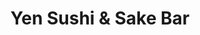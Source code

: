 ---
layout: place
title: "Yen Sushi & Sake Bar"
permalink: /california/los-angeles/yen-sushi-sake-bar.html
stateAbbr: CA
stateName: California
cityName: Los Angeles
seo:
  name: "Yen Sushi & Sake Bar"
  type: Restaurant
  links: http://yen-hillhurst.com/
description: "Yen Sushi & Sake Bar serves delicious sushi in Los Angeles, California. Try fresh Japanese dishes for a great dining experience. "
place_id: ChIJG2cUM6XAwoARsUzj7AARfmM
photos:
  - name: >-
      places/ChIJG2cUM6XAwoARsUzj7AARfmM/photos/AeeoHcL2--V5HWKdkEPiWzeZO9ndOUN9tzfEuyIZHK4dmM03HSEfE5XO7H01xMC3eHHJVNBOp8RGor--5uSH_WYXupcgG96kKBJJCTWHMt_G-8oiKjTexjJ6ECL-tEezn60PainjNA8WDzEpmwgE0yd6XvvS5GPo4yWTOTPHNgGPAvSXwRdXSAV4v2Qynyau9Ne39QttDUjHUuq5ZoIpy6syOIz_c2KdDfzoqEgvsrm_PQp5EPcOqgS2MclZ2fJkrmJAVyhGGob4ct598nayvQ2TaNeHwYm55uV2v2mx1cx2MH1mgA
    widthPx: 1024
    heightPx: 640
    authorAttributions:
      - displayName: Yen Sushi & Sake
        uri: https://maps.google.com/maps/contrib/112721660926245901822
        photoUri: >-
          https://lh3.googleusercontent.com/a-/ALV-UjUxPleNl1O6Sl1iX9BxWCm8wocf-KsUP5xCqmNfM5q889Jvo10=s100-p-k-no-mo
    flagContentUri: >-
      https://www.google.com/local/imagery/report/?cb_client=maps_api_places.places_api&image_key=!1e10!2sAF1QipNkR3HnOGAJWME8I2kretq3uV5wANnOZGba-FYC&hl=en-US
    googleMapsUri: >-
      https://www.google.com/maps/place//data=!3m4!1e2!3m2!1sAF1QipNkR3HnOGAJWME8I2kretq3uV5wANnOZGba-FYC!2e10!4m2!3m1!1s0x80c2c0a53314671b:0x637e1100ece34cb1
  - name: >-
      places/ChIJG2cUM6XAwoARsUzj7AARfmM/photos/AeeoHcInjsFbjlJdgTtIXLkMs-1vR6w6RPRKdPd1KVOqLpWhxiBklxS0XKz1hQcHjGnz4et31-ES7L4gPjPaPMUeq-LcNy3lAK-HrUx5oJI09YrEHL5j8tHanpnFzmW9CYWloVsjo4NfPmEj2X899fKObZeuA6nxKlYgAFrFN5dq9Qvm40rq7nF3jV1WZ8rd30B7bQaEhAlV5x0DeFprZ_yEvyz6jGCB-dUWJdjkOHfOjRKUEguSgjrsUx1KLEUtUfckBQr9m0tlSkck6z0VDo-0VzQ5J5tQE02-exoAbTd_LauqXQ
    widthPx: 1004
    heightPx: 690
    authorAttributions:
      - displayName: Yen Sushi & Sake
        uri: https://maps.google.com/maps/contrib/112721660926245901822
        photoUri: >-
          https://lh3.googleusercontent.com/a-/ALV-UjUxPleNl1O6Sl1iX9BxWCm8wocf-KsUP5xCqmNfM5q889Jvo10=s100-p-k-no-mo
    flagContentUri: >-
      https://www.google.com/local/imagery/report/?cb_client=maps_api_places.places_api&image_key=!1e10!2sAF1QipNYv1iuzOj3Jy6GKM1I3LbwFt1oqkCttlRBjBo_&hl=en-US
    googleMapsUri: >-
      https://www.google.com/maps/place//data=!3m4!1e2!3m2!1sAF1QipNYv1iuzOj3Jy6GKM1I3LbwFt1oqkCttlRBjBo_!2e10!4m2!3m1!1s0x80c2c0a53314671b:0x637e1100ece34cb1
  - name: >-
      places/ChIJG2cUM6XAwoARsUzj7AARfmM/photos/AeeoHcKhwsZR81cZtsI1qgZ6phwsUyqc4uwaavC_wKP3p3R8rUoWLz_io4Z2fBPSoyZ3fS0eEDcZUg9YkNukus4aVat5d2tGwIFnM3oAK9QG1XEGp20Z7PFOLNQeljntZIIh19BjKa-rbuz_ilGn9EozhFoe3RkMfjtPfmixnonvc_tEYYzBkxKYx7xUr7qv9_vYMofTHObd6-KqglSxh4P_v1XXE1dtzVzZjw2MGK6sHDQZfejaO288NbpzFARGebwShBcMRz14usRGfJqXJ293e6MDy1bpeT-si-6rhOAXAN5xqdATJaBdJMhjvIbiRsJU8JmJSYEEHq6gEF5dhtF8hOzGwxT1o1QK-kuZ8MuxDQEAMJYfXyV3FM_AB-4MrsS9rf8b2tQMTS2KTnuJ2beXU_28_-KOKBL_pxdBI7EpaMY1jLch
    widthPx: 3091
    heightPx: 4121
    authorAttributions:
      - displayName: Theresa
        uri: https://maps.google.com/maps/contrib/116392031511436495377
        photoUri: >-
          https://lh3.googleusercontent.com/a-/ALV-UjVdFRMfGV6fB7p0nJA2XkgeCQMIDNHr4SxhNvOI0Yxfo-6jZexl=s100-p-k-no-mo
    flagContentUri: >-
      https://www.google.com/local/imagery/report/?cb_client=maps_api_places.places_api&image_key=!1e10!2sCIHM0ogKEICAgMDw846G4AE&hl=en-US
    googleMapsUri: >-
      https://www.google.com/maps/place//data=!3m4!1e2!3m2!1sCIHM0ogKEICAgMDw846G4AE!2e10!4m2!3m1!1s0x80c2c0a53314671b:0x637e1100ece34cb1
  - name: >-
      places/ChIJG2cUM6XAwoARsUzj7AARfmM/photos/AeeoHcLAj1TT9uA1PSMRQUYp6dtOPqn6wpO5exInvgVt-CP3LlwgMr7AqLcaE7Rfmj3TUh0GyGPsZQl_ZLJTzutuuf-D_Kz_F83GO0K66XHJE-65LX0cRaMxoBPnkUMrK57dEiVahIsuIboNhATPV_xprcNPW2eZu73dcmcTazQtcf1K7nUVVmDMYrLw0qoTkxdnkOCZpUeBFV8tYd5hWxsLRHm7jNZtIkl7rwC10IqDJ0BYkgxNThw6VKTVXBbozFVxSZcJsmFtbket4xYmElQdkaZK9ST0y7rs1Hy9Man1OUkdugUkEX3bYrL7dr4goCJjs0KeCa2tTP5hm6NWTn3vKTQQJh4IKRR7LsiLgvCxRUb2KjEQ5XYc6HOqd58QF3JWpUxEKh-Kt8nKNLTglx2QW42Ikk_s3w_0UupTv2YSZdLS1Q
    widthPx: 998
    heightPx: 1388
    authorAttributions:
      - displayName: Kevin Frei
        uri: https://maps.google.com/maps/contrib/103967164292271990544
        photoUri: >-
          https://lh3.googleusercontent.com/a-/ALV-UjVPff39BPF0k8bI2fBgkwKsycIv3vmEf3X_4xQlokcKn-ofSvI=s100-p-k-no-mo
    flagContentUri: >-
      https://www.google.com/local/imagery/report/?cb_client=maps_api_places.places_api&image_key=!1e10!2sCIHM0ogKEICAgICL-MnPdQ&hl=en-US
    googleMapsUri: >-
      https://www.google.com/maps/place//data=!3m4!1e2!3m2!1sCIHM0ogKEICAgICL-MnPdQ!2e10!4m2!3m1!1s0x80c2c0a53314671b:0x637e1100ece34cb1
  - name: >-
      places/ChIJG2cUM6XAwoARsUzj7AARfmM/photos/AeeoHcLClRzRfzh8od0Nk5XPAuHil13P35imEGrk31jbBPnF5R9YTFtVuC1jjiaR37ot6uBINZ0BmObKsdt9KFQEMHT6JpdwYhyhxKDtrwXcB0eTOZ4bkDviA50plhSw63Sncrc5u8SyUnIoDjzXv6ms8unkLwhn6RqjLrixi2C1DtORMs4e8pTowAod8f0UCk_aBNIPwxMTspVb2LJG7O3o8qi-2bMXLu-r2FozQLjMUQXSMeWR2Xcqa9Qi8JjqqeM44-peh0jiAk5zHa2yhuHbKthnr2mb4HoYP6kz0B05iYZflQ
    widthPx: 600
    heightPx: 1150
    authorAttributions:
      - displayName: Yen Sushi & Sake
        uri: https://maps.google.com/maps/contrib/112721660926245901822
        photoUri: >-
          https://lh3.googleusercontent.com/a-/ALV-UjUxPleNl1O6Sl1iX9BxWCm8wocf-KsUP5xCqmNfM5q889Jvo10=s100-p-k-no-mo
    flagContentUri: >-
      https://www.google.com/local/imagery/report/?cb_client=maps_api_places.places_api&image_key=!1e10!2sAF1QipP_khf-iKaXO3lMZGQYaHZZq1IX6nlANSFrxTky&hl=en-US
    googleMapsUri: >-
      https://www.google.com/maps/place//data=!3m4!1e2!3m2!1sAF1QipP_khf-iKaXO3lMZGQYaHZZq1IX6nlANSFrxTky!2e10!4m2!3m1!1s0x80c2c0a53314671b:0x637e1100ece34cb1
  - name: >-
      places/ChIJG2cUM6XAwoARsUzj7AARfmM/photos/AeeoHcKm23PG3TBCpJhJVbOQCwDGGFFmhg8ySaBq6YvSJ5lJju6Mlz2qn409xaMzvWOBaZfiiq5Ltr8UUYaSShuLWhVs3uMKhSStT0ToeTpjqZnxrHC_9K0vJqCda9DoMjEgCJqJYO-Ua61uSW-l06w6wIX6GZwKYQNIarWnyIGCeI8srN3D3JcNOaDG4MWsCNR-KLuE8i8eY7ItMtML9Ih7wE-vFRwV5DuZxYZxJBB-uD3VnlwK_xj9R3fhaDnyMZNQ8BlulBeU_od29ffqXo2TLZqdLk7h2GMMOKioSJu6vJaTRQ
    widthPx: 1200
    heightPx: 1173
    authorAttributions:
      - displayName: Yen Sushi & Sake
        uri: https://maps.google.com/maps/contrib/112721660926245901822
        photoUri: >-
          https://lh3.googleusercontent.com/a-/ALV-UjUxPleNl1O6Sl1iX9BxWCm8wocf-KsUP5xCqmNfM5q889Jvo10=s100-p-k-no-mo
    flagContentUri: >-
      https://www.google.com/local/imagery/report/?cb_client=maps_api_places.places_api&image_key=!1e10!2sAF1QipPRK5sUnJE76DrOgWviYniFQa9ee78pNLpGxJcA&hl=en-US
    googleMapsUri: >-
      https://www.google.com/maps/place//data=!3m4!1e2!3m2!1sAF1QipPRK5sUnJE76DrOgWviYniFQa9ee78pNLpGxJcA!2e10!4m2!3m1!1s0x80c2c0a53314671b:0x637e1100ece34cb1
  - name: >-
      places/ChIJG2cUM6XAwoARsUzj7AARfmM/photos/AeeoHcJ5Qiz_LayVyNdiJLYy5h7mHUmsxkj5QKTrp3uCbF5s6U1HvjQ0z546q5xFAJLybkhm8EUE5UeHm3RzCCFbCcw72I59PE8i6Dp08mxiomXsbCXRAz-bczOXRnq7xcmeGke1yTK9RwIQP4pkPYKYuudcslH0nZx5oe1n0pn5DqcdeV8F9x6aNMPwcfMjJYvd1RKduSGsiDWBGBvvNQPjd0zLoEyY7Mfu9ztUlcFX8HbyEXCFr-rYrGsZaaai1UqUJ5u6eNR4BEHr3WZVZZd4J8MmMoVEUZBiFdjieCyx30BacHB_6TAnSJFswkRRYqkU_J0ZKaY-iQYKtOvxhkDR5hd7X6-x0M3EEJd8MtQDnD7j2gzSDD4xUrvKx7wIdfpwcBMS8UZzjHPNCtlUbqTMpUgbx88K_CqMhoJouzkdz9e6Er4
    widthPx: 4000
    heightPx: 3000
    authorAttributions:
      - displayName: Michael Harrold
        uri: https://maps.google.com/maps/contrib/115060987987868369400
        photoUri: >-
          https://lh3.googleusercontent.com/a-/ALV-UjUrTOTcU1ITHFRKPcb_BBI0KUHVlXtJ8O0Fy2Rn1DLfpJ2Ds8o=s100-p-k-no-mo
    flagContentUri: >-
      https://www.google.com/local/imagery/report/?cb_client=maps_api_places.places_api&image_key=!1e10!2sCIHM0ogKEICAgID_06CN3QE&hl=en-US
    googleMapsUri: >-
      https://www.google.com/maps/place//data=!3m4!1e2!3m2!1sCIHM0ogKEICAgID_06CN3QE!2e10!4m2!3m1!1s0x80c2c0a53314671b:0x637e1100ece34cb1
  - name: >-
      places/ChIJG2cUM6XAwoARsUzj7AARfmM/photos/AeeoHcKhFYGEwBotGbE8Svr89fivnmGjWE10fHAZI3yrhCPCEoCjj0jTGnsLAya_3Sd-TIdRh81BaxImDhJ9WdLthwhvX-Cr-7312yMSNFnIHSNxoUNix2V0eWJKpqIL_s9Ne_nscrYEExiU0qQrfW5Fv4mAUmt1f5oX8MwDxXZ56iQkEmB8Jk-uvch4q-H8YKbMFhivwR-s5bldcbH9d4wjh0OLteODaigDp3l64nuyF9xXKq8ASjY1GTVWbmduQFhkE7GxyOri81t73g1_tNrgrcy8rkYczr2h2OW-T2fnHcz__daE0LZUGpUQiAyNyMTib9ZVZMVhEgb22yBgCHhGgBV3-x4aoK91bI5T_ndC668bHTidyD0LxTmj8nI7XYDuz7WVFrNnSLIqvZ-6ULSu-QzxQnl6r-l_Y097VgwzGrejuCN3
    widthPx: 3971
    heightPx: 2234
    authorAttributions:
      - displayName: PUMPA DOUR
        uri: https://maps.google.com/maps/contrib/110401389518134487066
        photoUri: >-
          https://lh3.googleusercontent.com/a-/ALV-UjVrBz61IET2CUJVuVvJUamA8AI3uZ68EDYYA64HcobSUz1mZ-E=s100-p-k-no-mo
    flagContentUri: >-
      https://www.google.com/local/imagery/report/?cb_client=maps_api_places.places_api&image_key=!1e10!2sCIHM0ogKEICAgIDTwJb01AE&hl=en-US
    googleMapsUri: >-
      https://www.google.com/maps/place//data=!3m4!1e2!3m2!1sCIHM0ogKEICAgIDTwJb01AE!2e10!4m2!3m1!1s0x80c2c0a53314671b:0x637e1100ece34cb1
  - name: >-
      places/ChIJG2cUM6XAwoARsUzj7AARfmM/photos/AeeoHcLQuE_OsIi2sSxoEjK28OA2FbgyfDHNYEpy6jYme8pkvTlvnX4NUAbDAR339gNCSv3wGOVjbuuZS0v2I1MO2dt5EQKNhiXSHB2I0D74hnTWGkt0GloapT8nvAIh78dgHHFv2e1-khpxlrZppwYy1p8r2pIql141BBTBhPvPc7nby8Qsv8UMi-kdjgpyEk_WK3CJoNX3tbh1Y2mYrHXxH6uV71ofxlodILLVP28nxVtjY1t0RjYKJbZQaU7umgYYwXvw9ilIHw53KJt6aRB7UCKNbByMOazKzTema0OsmGoBpQ
    widthPx: 920
    heightPx: 690
    authorAttributions:
      - displayName: Yen Sushi & Sake
        uri: https://maps.google.com/maps/contrib/112721660926245901822
        photoUri: >-
          https://lh3.googleusercontent.com/a-/ALV-UjUxPleNl1O6Sl1iX9BxWCm8wocf-KsUP5xCqmNfM5q889Jvo10=s100-p-k-no-mo
    flagContentUri: >-
      https://www.google.com/local/imagery/report/?cb_client=maps_api_places.places_api&image_key=!1e10!2sAF1QipN1Hr1BXqsGzOsveAubvpGIhm5JPYmWRjCpZY2t&hl=en-US
    googleMapsUri: >-
      https://www.google.com/maps/place//data=!3m4!1e2!3m2!1sAF1QipN1Hr1BXqsGzOsveAubvpGIhm5JPYmWRjCpZY2t!2e10!4m2!3m1!1s0x80c2c0a53314671b:0x637e1100ece34cb1
  - name: >-
      places/ChIJG2cUM6XAwoARsUzj7AARfmM/photos/AeeoHcKGZ0PLI-_EFIym4EvYxQmS_zzg19WkbKBHtiXRV2-nkhv0pqCmi3ltyuSeu1o0HQSzOj_iNjj-GA51O49k7EXUt8NBezLvInFLpeogfwFvolJ1BwMsllhcApmwNZwYRfcZXU83jYeO9XM_K1pQXJPkGKqiDOx6Gh0i2ooTn2oVlYfMBDjmuBxU34mvmIScYNmZ7rVaTYaq7C_DOf_MkTHf7IX4wxRzyhiWmqiYwxy9A2ofvogsFvF4gNtJ_F9SeyYuqySN6KjBTTrBOg7O2Hbq29KYnL9aAr95HQgG6ho1QWclDvjQ-LYwWTAqpsT8TNdTVJDQNmUdUsgWUo6FBRnvmu6181nK1835IXVC1R2ZKjlh1vUfkxnQOjMzMO4g6oPPUyi5r-ErAE4zfDfcEJ0_rXaklSJNM0F3AaRQ4zKbyx8
    widthPx: 3024
    heightPx: 4032
    authorAttributions:
      - displayName: Paula Harrison
        uri: https://maps.google.com/maps/contrib/110354979198471507980
        photoUri: >-
          https://lh3.googleusercontent.com/a-/ALV-UjVzPJogeFjlsviyD_zYntvDNOKzvJWSvWOgpX1UovHsnreZccA=s100-p-k-no-mo
    flagContentUri: >-
      https://www.google.com/local/imagery/report/?cb_client=maps_api_places.places_api&image_key=!1e10!2sCIHM0ogKEICAgICprfef_QE&hl=en-US
    googleMapsUri: >-
      https://www.google.com/maps/place//data=!3m4!1e2!3m2!1sCIHM0ogKEICAgICprfef_QE!2e10!4m2!3m1!1s0x80c2c0a53314671b:0x637e1100ece34cb1
address: 2081 Hillhurst Ave a, Los Angeles, CA 90027, USA
street: 2081 Hillhurst Ave a
city: Los Angeles
state: CA
zip: '90027'
country: USA
neighborhood: Central LA
latitude: '34.109833'
longitude: '-118.287928'
accessibility_options:
  wheelchairAccessibleParking: true
  wheelchairAccessibleEntrance: true
  wheelchairAccessibleSeating: true
business_status: OPERATIONAL
name: Yen Sushi & Sake Bar
google_maps_links:
  directionsUri: >-
    https://www.google.com/maps/dir//''/data=!4m7!4m6!1m1!4e2!1m2!1m1!1s0x80c2c0a53314671b:0x637e1100ece34cb1!3e0
  placeUri: https://maps.google.com/?cid=7169186352492399793
  writeAReviewUri: >-
    https://www.google.com/maps/place//data=!4m3!3m2!1s0x80c2c0a53314671b:0x637e1100ece34cb1!12e1
  reviewsUri: >-
    https://www.google.com/maps/place//data=!4m4!3m3!1s0x80c2c0a53314671b:0x637e1100ece34cb1!9m1!1b1
  photosUri: >-
    https://www.google.com/maps/place//data=!4m3!3m2!1s0x80c2c0a53314671b:0x637e1100ece34cb1!10e5
primary_type: Sushi Restaurant
opening_hours:
  regular:
    - 'Monday: 11:00 AM – 2:30 PM, 4:30 – 9:00 PM'
    - 'Tuesday: 11:30 AM – 2:30 PM, 4:30 – 9:00 PM'
    - 'Wednesday: 11:00 AM – 2:30 PM, 4:30 – 9:00 PM'
    - 'Thursday: 11:00 AM – 2:30 PM, 4:30 – 9:00 PM'
    - 'Friday: 11:00 AM – 8:30 PM'
    - 'Saturday: 11:00 AM – 2:30 PM, 4:30 – 9:00 PM'
    - 'Sunday: 12:00 – 2:30 PM, 4:30 – 9:00 PM'
  current:
    - 'Monday: 11:00 AM – 2:30 PM, 4:30 – 9:00 PM'
    - 'Tuesday: 11:30 AM – 2:30 PM, 4:30 – 9:00 PM'
    - 'Wednesday: 11:00 AM – 2:30 PM, 4:30 – 9:00 PM'
    - 'Thursday: 11:00 AM – 2:30 PM, 4:30 – 9:00 PM'
    - 'Friday: 11:00 AM – 8:30 PM'
    - 'Saturday: 11:00 AM – 2:30 PM, 4:30 – 9:00 PM'
    - 'Sunday: 12:00 – 2:30 PM, 4:30 – 9:00 PM'
secondary_opening_hours:
  regular:
    weekdayDescriptions: null
    type: null
  current:
    weekdayDescriptions: null
    type: null
phone: (323) 666-1400
price_level: null
price_range: null
rating: '4.4'
rating_count: 0
website: http://yen-hillhurst.com/
reviews: null
parking_options: null
payment_options: null
allow_dogs: null
curbside_pickup: null
delivery: null
dine_in: null
good_for_children: null
good_for_groups: null
good_for_sports: null
live_music: null
menu_for_children: null
outdoor_seating: null
reservable: null
restroom: null
serves_beer: null
serves_breakfast: null
serves_brunch: null
serves_cocktails: null
serves_coffee: null
serves_dinner: null
serves_dessert: null
serves_lunch: null
serves_vegetarian_food: null
serves_wine: null
takeout: null
update_category: essentials
summary: null

---